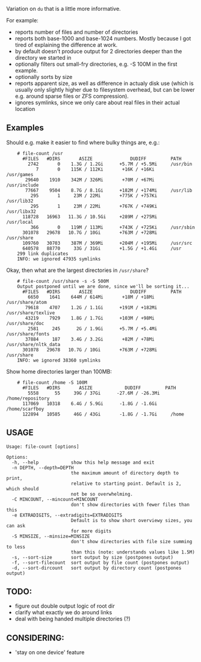 Variation on `du` that is a little more informative.

For example:
* reports number of files and number of directories
* reports both base-1000 and base-1024 numbers. Mostly because I got tired of explaining the difference at work.
* by default doesn't produce output for 2 directories deeper than the directory we started in
* optionally filters out small-fry directories, e.g. -S 100M in the first example.
* optionally sorts by size
* reports apparent size, as well as difference in actualy disk use (which is usually only slightly higher due to filesystem overhead, but can be lower e.g. around sparse files or ZFS compression).
* ignores symlinks, since we only care about real files in their actual location


## Examples
Should e.g. make it easier to find where bulky things are, e.g.:
```
    # file-count /usr
      #FILES   #DIRS       ASIZE              DUDIFF         PATH
        2742       0    1.3G / 1.2Gi      +5.7M / +5.5Mi     /usr/bin
           7       0    115K / 112Ki       +16K / +16Ki      /usr/games
       29640    1910    342M / 326Mi       +70M / +67Mi      /usr/include
       77667    9504    8.7G / 8.1Gi      +182M / +174Mi     /usr/lib
         295       1     23M / 22Mi       +775K / +757Ki     /usr/lib32
         295       1     23M / 22Mi       +767K / +749Ki     /usr/libx32
      118728   16963   11.3G / 10.5Gi     +289M / +275Mi     /usr/local
         366       0    119M / 113Mi      +743K / +725Ki     /usr/sbin
      301078   29678   10.7G / 10Gi       +763M / +728Mi     /usr/share
      109760   30703    387M / 369Mi      +204M / +195Mi     /usr/src
      640578   88770     33G / 31Gi       +1.5G / +1.4Gi     /usr
    299 link duplicates
    INFO: we ignored 47935 symlinks
```

Okay, then what are the largest directories in `/usr/share`?
```
    # file-count /usr/share -s -S 500M
    Output postponed until we are done, since we'll be sorting it...
      #FILES   #DIRS       ASIZE              DUDIFF         PATH
        6650    1641    644M / 614Mi       +18M / +18Mi      /usr/share/atom
       79618    4707    1.2G / 1.1Gi      +191M / +182Mi     /usr/share/texlive
       43219    7929    1.8G / 1.7Gi      +103M / +98Mi      /usr/share/doc
        2581     245      2G / 1.9Gi      +5.7M / +5.4Mi     /usr/share/fonts
       37884     187    3.4G / 3.2Gi       +82M / +78Mi      /usr/share/nltk_data
      301078   29678   10.7G / 10Gi       +763M / +728Mi     /usr/share
    INFO: we ignored 38360 symlinks
```

Show home directories larger than 100MB:
```
    # file-count /home -S 100M
      #FILES   #DIRS       ASIZE            DUDIFF         PATH
        5558      55     39G / 37Gi      -27.6M / -26.3Mi    /home/repository
      117069   10318    6.4G / 5.9Gi      -1.8G / -1.6Gi     /home/scarfboy
      122894   10585     46G / 43Gi       -1.8G / -1.7Gi     /home
```


## USAGE
```
Usage: file-count [options]

Options:
  -h, --help            show this help message and exit
  -n DEPTH, --depth=DEPTH
                        the maximum amount of directory depth to print,
                        relative to starting point. Default is 2, which should
                        not be so overwhelming.
  -C MINCOUNT, --mincount=MINCOUNT
                        don't show directories with fewer files than this
  -e EXTRADIGITS, --extradigits=EXTRADIGITS
                        Default is to show short overviewy sizes, you can ask
                        for more digits
  -S MINSIZE, --minsize=MINSIZE
                        don't show directories with file size summing to less
                        than this (note: understands values like 1.5M)
  -s, --sort-size       sort output by size (postpones output)
  -f, --sort-filecount  sort output by file count (postpones output)
  -d, --sort-dircount   sort output by directory count (postpones output)
```


## TODO:
 - figure out double output logic of root dir
 - clarify what exactly we do around links
 - deal with being handed multiple directories (?) 

## CONSIDERING:
 - 'stay on one device' feature
